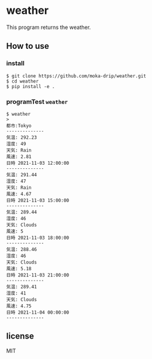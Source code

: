 # weather

This program returns the weather.

## How to use

### install

```shell
$ git clone https://github.com/moka-drip/weather.git
$ cd weather
$ pip install -e .
```

### programTest `weather`
```shell
$ weather
> 
都市:Tokyo
--------------
気温: 292.23
湿度: 49
天気: Rain
風速: 2.81
日時 2021-11-03 12:00:00
--------------
気温: 291.44
湿度: 47
天気: Rain
風速: 4.67
日時 2021-11-03 15:00:00
--------------
気温: 289.44
湿度: 46
天気: Clouds
風速: 5
日時 2021-11-03 18:00:00
--------------
気温: 288.46
湿度: 46
天気: Clouds
風速: 5.18
日時 2021-11-03 21:00:00
--------------
気温: 289.41
湿度: 41
天気: Clouds
風速: 4.75
日時 2021-11-04 00:00:00
--------------

```

## license
MIT

